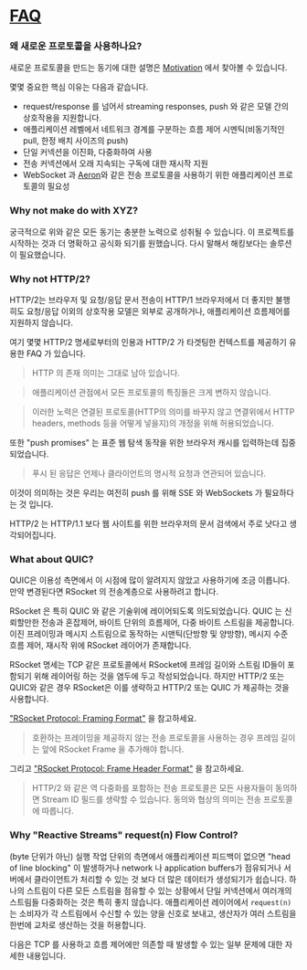 # [FAQ](http://rsocket.io/docs/FAQ)

### 왜 새로운 프로토콜을 사용하나요?

새로운 프로토콜을 만드는 동기에 대한 설명은 [Motivation](Motivation.md) 에서 찾아볼 수 있습니다.

몇몇 중요한 핵심 이유는 다음과 같습니다.

- request/response 를 넘어서 streaming responses, push 와 같은 모델 간의 상호작용을 지원합니다.
- 애플리케이션 레벨에서 네트워크 경계를 구분하는 흐름 제어 시멘틱(비동기적인 pull, 한정 배치 사이즈의 push)
- 단일 커넥션을 이진화, 다중화하여 사용
- 전송 커넥션에서 오래 지속되는 구독에 대한 재시작 지원
- WebSocket 과 [Aeron](https://github.com/real-logic/Aeron)와 같은 전송 프로토콜을 사용하기 위한 애플리케이션 프로토콜의 필요성

### Why not make do with XYZ?

궁극적으로 위와 같은 모든 동기는 충분한 노력으로 성취될 수 있습니다. 이 프로젝트를 시작하는 것과 더 명확하고 공식화 되기를 원했습니다.
다시 말해서 해킹보다는 솔루션이 필요했습니다.

### Why not HTTP/2?

HTTP/2는 브라우저 및 요청/응답 문서 전송이 HTTP/1 브라우저에서 더 좋지만 불행히도 요청/응답 이외의 상호작용 모델은 외부로 공개하거나, 
애플리케이션 흐름제어를 지원하지 않습니다.

여기 몇몇 HTTP/2 명세로부터의 인용과 HTTP/2 가 타겟팅한 컨텍스트를 제공하기 유용한 FAQ 가 있습니다.

> HTTP 의 존재 의미는 그대로 남아 있습니다.

> 애플리케이션 관점에서 모든 프로토콜의 특징들은 크게 변하지 않습니다.

> 이러한 노력은 연결된 프로토콜(HTTP의 의미를 바꾸지 않고 연결위에서 HTTP headers, methods 등을 어떻게 넣을지)의 개정을 위해 허용되었습니다.

또한 "push promises" 는 표준 웹 탐색 동작을 위한 브라우저 캐시를 입력하는데 집중되었습니다.

> 푸시 된 응답은 언제나 클라이언트의 명시적 요청과 연관되어 있습니다.

이것이 의미하는 것은 우리는 여전히 push 를 위해 SSE 와 WebSockets 가 필요하다는 것 입니다.

HTTP/2 는 HTTP/1.1 보다 웹 사이트를 위한 브라우저의 문서 검색에서 주로 낫다고 생각되어집니다.

### What about QUIC?

QUIC은 이용성 측면에서 이 시점에 많이 알려지지 않았고 사용하기에 조금 이릅니다. 만약 변경된다면 RSocket 의 전송계층으로 사용하려고 합니다.

RSocket 은 특히 QUIC 와 같은 기술위에 레이어되도록 의도되었습니다.
QUIC 는 신뢰할만한 전송과 혼잡제어, 바이트 단위의 흐름제어, 다중 바이트 스트림을 제공합니다.
이진 프레이밍과 메시지 스트림으로 동작하는 시맨틱(단방향 및 양방향),  메시지 수준 흐름 제어, 재시작 위에 RSocket 레이어가 존재합니다.

RSocket 명세는 TCP 같은 프로토콜에서 RSocket에 프레임 길이와 스트림 ID들이 포함되기 위해 레이어링 하는 것을 염두에 두고 작성되었습니다.
하지만 HTTP/2 또는 QUIC와 같은 경우 RSocket은 이를 생략하고 HTTP/2 또는 QUIC 가 제공하는 것을 사용합니다.

["RSocket Protocol: Framing Format"](https://github.com/rsocket/rsocket/blob/master/Protocol.md#framing-format) 을 참고하세요.

> 호환하는 프레이밍을 제공하지 않는 전송 프로토콜을 사용하는 경우 프레임 길이는 앞에 RSocket Frame 을 추가해야 합니다.

그리고 ["RSocket Protocol: Frame Header Format"](https://github.com/rsocket/rsocket/blob/master/Protocol.md#frame-header-format)
을 참고하세요.

> HTTP/2 와 같은 역 다중화를 포함하는 전송 프로토콜은 모든 사용자들이 동의하면 Stream ID 필드를 생략할 수 있습니다.
> 동의와 협상의 의미는 전송 프로토콜에 따릅니다.

### Why "Reactive Streams" request(n) Flow Control?

(byte 단위가 아닌) 실행 작업 단위의 측면에서 애플리케이션 피드백이 없으면 "head of line blocking" 이 발생하거나 network 나 application buffers가 점유되거나 서버에서 클라이언트가 처리할 수 있는 것 보다 더 많은 데이터가 생성되기가 쉽습니다. 하나의 스트림이 다른 모든 스트림을 점유할 수 있는 상황에서 단일 커넥션에서 여러개의 스트림들 다중화하는 것은 특히 좋지 않습니다. 애플리케이션 레이어에서 `request(n)` 는 소비자가 각 스트림에서 수신할 수 있는 양을 신호로 보내고, 생산자가 여러 스트림을 한번에 교차로 생산하는 것을 허용합니다.

다음은 TCP 를 사용하고 흐름 제어에만 의존할 때 발생할 수 있는 일부 문제에 대한 자세한 내용입니다.



